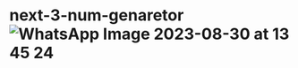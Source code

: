 # next-3-num-genaretor![WhatsApp Image 2023-08-30 at 13 45 24](https://github.com/shivakumargattu/next-3-num-genaretor/assets/121631767/5a9b0ebe-da7f-4751-948d-1a5e15349a85)
